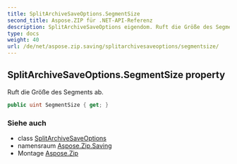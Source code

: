 ```yaml
---
title: SplitArchiveSaveOptions.SegmentSize
second_title: Aspose.ZIP für .NET-API-Referenz
description: SplitArchiveSaveOptions eigendom. Ruft die Größe des Segments ab.
type: docs
weight: 40
url: /de/net/aspose.zip.saving/splitarchivesaveoptions/segmentsize/
---
```

## SplitArchiveSaveOptions.SegmentSize property

Ruft die Größe des Segments ab.

```csharp
public uint SegmentSize { get; }
```

### Siehe auch

* class [SplitArchiveSaveOptions](../)
* namensraum [Aspose.Zip.Saving](../../splitarchivesaveoptions/)
* Montage [Aspose.Zip](../../../)



